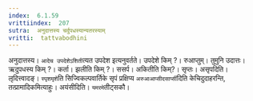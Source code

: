 ```yaml
---
index:  6.1.59
vrittiindex:  207
sutra:  अनुदात्तस्य चर्दुपधस्यान्यतरस्याम्
vritti:  tattvabodhini 
---
```


अनुदात्तस्य। `आदेच उपदेशेऽशिती`त्यत उपदेश इत्यनुवर्तते। उपदेशे किम् ?। रुआप्तुम्। तुमुनि उदात्तः। ऋदुपधस्य किम् ?। कर्ता। झलीति किम् ?। ससर्प। अकितीति किम्?। सृप्तः। असृपदिति। लृदित्त्वादङ्। `स्पृशमृशे`ति सिज्विकल्पवार्तिके सृपं प्रक्षिप्य `अरुआआप्सीदसार्प्सी`दिति केचिदुदाहरन्ति, तत्प्रामादिकमित्याहुः। अयंसीदिति। `यमरमे`तीट्सकौ। 

